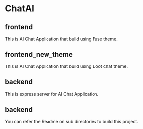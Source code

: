 # ChatAI

## frontend
This is AI Chat Application that build using Fuse theme.

## frontend_new_theme
This is AI Chat Application that build using Doot chat theme.

## backend
This is express server for AI Chat Application.

## backend
You can refer the Readme on sub directories to build this project.


